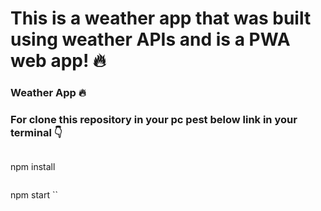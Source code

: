 # This is a weather app that was built using weather APIs and is a PWA web app! 🔥

### Weather App 🔥

### For clone this repository in your pc pest below link in your terminal 👇

```

```
npm install
```

```
npm start
``
